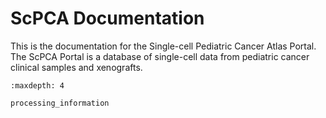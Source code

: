 # ScPCA Documentation

This is the documentation for the Single-cell Pediatric Cancer Atlas Portal.
The ScPCA Portal is a database of single-cell data from pediatric cancer clinical samples and xenografts.

```{toctree}
:maxdepth: 4

processing_information
```
